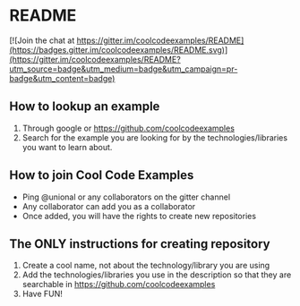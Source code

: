 # README

[![Join the chat at https://gitter.im/coolcodeexamples/README](https://badges.gitter.im/coolcodeexamples/README.svg)](https://gitter.im/coolcodeexamples/README?utm_source=badge&utm_medium=badge&utm_campaign=pr-badge&utm_content=badge)

## How to lookup an example
1. Through google or https://github.com/coolcodeexamples
2. Search for the example you are looking for by the technologies/libraries you want to learn about.

## How to join Cool Code Examples
* Ping @unional or any collaborators on the gitter channel
* Any collaborator can add you as a collaborator
* Once added, you will have the rights to create new repositories

## The ONLY instructions for creating repository
1. Create a cool name, not about the technology/library you are using
2. Add the technologies/libraries you use in the description so that they are searchable in https://github.com/coolcodeexamples
3. Have FUN!
